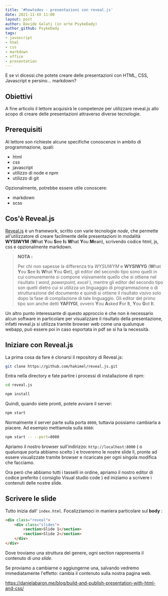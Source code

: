 ```yaml
---
title: '#howtodev - presentazioni con reveal.js' 
date: 2021-11-XX 11:00
layout: post 
author: Davide Galati (in arte PsykeDady)
author_github: PsykeDady
tags: 
- javascript
- html
- css
- markdown 
- office 
- presentation 
---
```


E se vi dicessi che potete creare delle presentazioni con HTML, CSS, Javascript e persino... markdown?



## Obiettivi

A fine articolo il lettore acquisirà le competenze per utilizzare reveal.js allo scopo di creare delle presentazioni attraverso diverse tecnologie.



## Prerequisiti 

Al lettore son richieste alcune specifiche conoscenze in ambito di programmazione, quali: 

- html
- css
- javascript 
- utilizzo di node e npm
- utilizzo di git 

Opzionalmente, potrebbe essere utile conoscere: 

- markdown
- scss



## Cos'è Reveal.js

[Reveal.js](https://revealjs.com) è un framework, scritto con varie tecnologie *node*, che permette all'utilizzatore di creare facilmente delle presentazioni in modalità **WYSIWYM** (**W**hat **Y**ou **S**ee **I**s **W**hat **Y**ou **M**ean), scrivendo codice html, js, css e opzionalmente markdown.   



> **NOTA :** 
>
> Per chi non sapesse la differenza tra *WYSUWYM* e **WYSIWYG** (**W**hat **Y**ou **S**ee **I**s **W**hat **Y**ou **G**et), gli editor del secondo tipo sono quelli in cui comunemente si compone visivamente quello che si ottiene nel risultato ( *word, powerpoint, excel* ), mentre gli editor del secondo tipo son quelli dietro cui si utilizza un linguaggio di programmazione o di strutturazione del documento e quindi si ottiene il risultato visivo solo dopo la fase di compilazione di tale linguaggio. Gli editor del primo tipo son anche detti **YAFIYGI**, ovvero **Y**ou **A**sked **F**or **I**t, **Y**ou **G**ot **I**t.



Un altro punto interessante di questo approccio è che non è necessario alcun software in particolare per visualizzare il risultato della presentazione, infatti reveal.js si utilizza tramite browser web come una qualunque webapp, può essere poi in caso esportata in pdf se si ha la necessità. 



## Iniziare con Reveal.js



La prima cosa da fare è clonarsi il repository di Reveal.js: 

```bash
git clone https://github.com/hakimel/reveal.js.git 
```

Entra nella directory e fate partire i processi di installazione di npm: 
```bash
cd reveal.js

npm install
```

Quindi, quando siete pronti, potete avviare il server: 

```bash
npm start
```

Normalmente il server parte sulla porta `8000`, tuttavia  possiamo cambiarla a piacere. Ad esempio mettiamola sulla `8080`: 
```bash
npm start -- --port=8080
```

Apriamo il nostro browser sull'indirizzo: `http://localhost:8000` ( o qualunque porta abbiamo scelto ) e troveremo le nostre slide lì, pronte ad essere visualizzate tramite browser e ricaricate per ogni singola modifica che facciamo.

Ora però che abbiamo tutti i tasselli in ordine, apriamo il nostro editor di codice preferito ( consiglio Visual studio code ) ed iniziamo a scrivere i contenuti delle nostre slide.



## Scrivere le slide 

Tutto inizia dall' `index.html`. Focalizziamoci in maniera particolare sul **body** : 

```html
<div class="reveal">
    <div class="slides">
        <section>Slide 1</section>
        <section>Slide 2</section>
    </div>
</div>
```

 

Dove troviamo una struttura del genere, ogni section rappresenta il contenuto di *una slide*.  

Se proviamo a cambiarne o aggiungerne una, salvando vedremo immediatamente l'effetto: cambia il contenuto sulla nostra pagina web. 

https://danielabaron.me/blog/build-and-publish-presentation-with-html-and-css/





